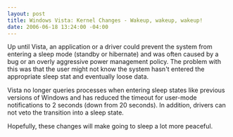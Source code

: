 ```yaml
---
layout: post
title: Windows Vista: Kernel Changes - Wakeup, wakeup, wakeup!
date: 2006-06-18 13:24:00 -04:00
---
```


<P>Up until Vista, an application or a driver could prevent the system from entering a sleep mode (standby or hibernate) and was often caused by a bug or an overly aggressive power management policy. The problem with this was that the user might not know the system hasn't entered the appropriate sleep stat and eventually loose data.</P>
<P>Vista no longer queries processes when entering sleep states like previous versions of Windows and has reduced the timeout for user-mode notifications to 2 seconds (down from 20 seconds). In addition, drivers can not veto the transition into a sleep state.</P>
<P>Hopefully, these changes will make going to sleep a lot more peaceful.</P>
